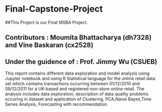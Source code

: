 # Final-Capstone-Project
##This Project is our Final MSBA Project.
## Contributors : Moumita Bhattacharya (dh7328)    and   Vine Baskaran (cx2528)
## Under the guidence of :  Prof. Jimmy Wu (CSUEB)


This report contains different data exploration and model analysis using Jupyter notebook and using R Statistical language for the online retail data set which contains transactions occurring between 01/12/2010 and 09/12/2011 for a UK-based and registered non-store online retail. The analysis includes data exploration, description of data quality problems occuring in dataset and application of Clustering, PCA,Naive Bayes,Time Series Analysis, Forecasting with recommendation.
